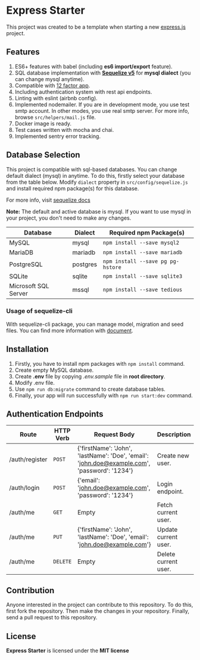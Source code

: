 # Express Starter

This project was created to be a template when starting a new [express.js](https://github.com/expressjs/express) project.

## Features

1. ES6+ features with babel (including **es6 import/export** feature).
2. SQL database implementation with **[Sequelize v5](https://sequelize.org/v5/index.html)** for **mysql dialect** (you can change mysql anytime).
3. Compatible with [12 factor app](https://12factor.net/).
4. Including authentication system with rest api endpoints.
5. Linting with eslint (airbnb config).
6. Implemented nodemailer. If you are in development mode, you use test smtp account. In other modes, you use real smtp server.
For more info, browse `src/helpers/mail.js` file.
7. Docker image is ready.
8. Test cases written with mocha and chai.
9. Implemented sentry error tracking.

## Database Selection
This project is compatible with sql-based databases. You can change default dialect (mysql) in anytime.
To do this, firstly select your database from the table below.
Modify `dialect` property in `src/config/sequelize.js` and install required npm package(s) for this database.

For more info, visit [sequelize docs](https://sequelize.org/v5/manual/dialects.html)

**Note:** The default and active database is mysql.
If you want to use mysql in your project, you don't need to make any changes.

| Database | Dialect | Required npm Package(s) |
| --- | --- | --- |
| MySQL | mysql | `npm install --save mysql2` |
| MariaDB | mariadb | `npm install --save mariadb` |
| PostgreSQL | postgres | `npm install --save pg pg-hstore` |
| SQLite | sqlite | `npm install --save sqlite3` |
| Microsoft SQL Server | mssql | `npm install --save tedious` |

### Usage of sequelize-cli
With sequelize-cli package, you can manage model, migration and seed files.
You can find more information with [document](https://sequelize.org/v5/manual/migrations.html). 

## Installation
1. Firstly, you have to install npm packages with ``npm install`` command.
2. Create empty MySQL database.
4. Create **.env** file by copying *.env.sample* file in **root directory**.
5. Modify .env file.
6. Use `npm run db:migrate` command to create database tables.
8. Finally, your app will run successfully with ``npm run start:dev`` command.

## Authentication Endpoints

| Route | HTTP Verb | Request Body | Description |
| --- | --- | --- | --- |
| /auth/register | `POST` | {'firstName': 'John', 'lastName': 'Doe', 'email': 'john.doe@example.com', 'password': '1234'} | Create new user. |
| /auth/login | `POST` | {'email': 'john.doe@example.com', 'password': '1234'} | Login endpoint. |
| /auth/me | `GET` | Empty | Fetch current user. |
| /auth/me | `PUT` | {'firstName': 'John', 'lastName': 'Doe', 'email': 'john.doe@example.com'} | Update current user. |
| /auth/me | `DELETE` | Empty | Delete current user. |

## Contribution
Anyone interested in the project can contribute to this repository. To do this, first fork the repository.
Then make the changes in your repository. Finally, send a pull request to this repository.

## License
**Express Starter** is licensed under the **MIT license**
